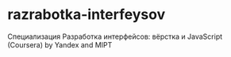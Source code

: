 # razrabotka-interfeysov
Специализация Разработка интерфейсов: вёрстка и JavaScript (Coursera) by Yandex and MIPT
